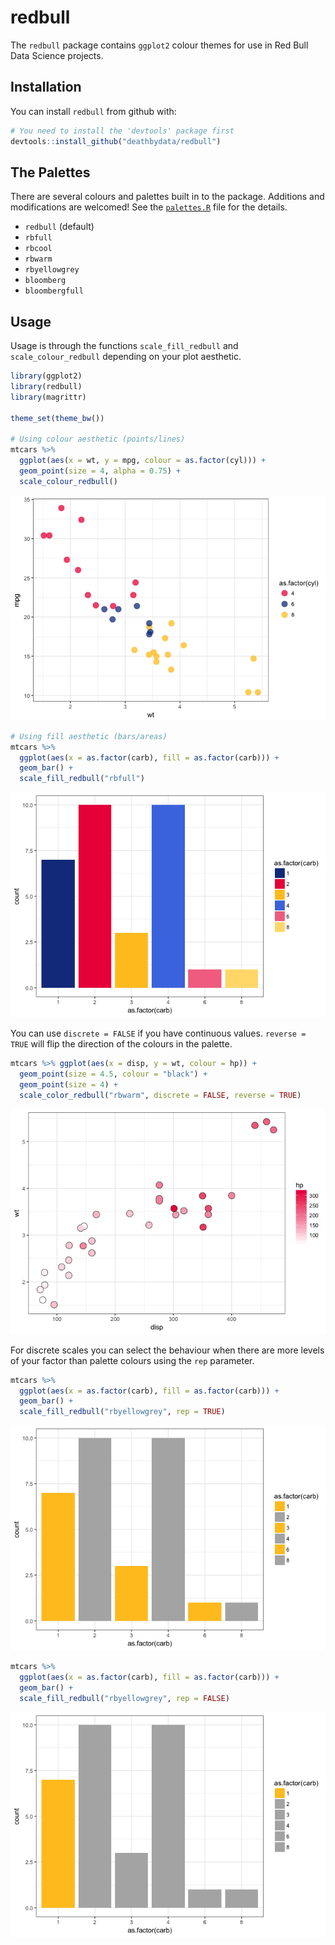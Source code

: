 
redbull
=======

The `redbull` package contains `ggplot2` colour themes for use in Red Bull Data Science projects.

Installation
------------

You can install `redbull` from github with:

``` r
# You need to install the 'devtools' package first
devtools::install_github("deathbydata/redbull")
```

The Palettes
------------

There are several colours and palettes built in to the package. Additions and modifications are welcomed! See the [`palettes.R`](/R/palettes.R) file for the details.

-   `redbull` (default)
-   `rbfull`
-   `rbcool`
-   `rbwarm`
-   `rbyellowgrey`
-   `bloomberg`
-   `bloombergfull`

Usage
-----

Usage is through the functions `scale_fill_redbull` and `scale_colour_redbull` depending on your plot aesthetic.

``` r
library(ggplot2)
library(redbull)
library(magrittr)

theme_set(theme_bw())

# Using colour aesthetic (points/lines)
mtcars %>% 
  ggplot(aes(x = wt, y = mpg, colour = as.factor(cyl))) + 
  geom_point(size = 4, alpha = 0.75) + 
  scale_colour_redbull()
```

![](README_files/figure-markdown_github/unnamed-chunk-1-1.png)

``` r
# Using fill aesthetic (bars/areas)
mtcars %>% 
  ggplot(aes(x = as.factor(carb), fill = as.factor(carb))) + 
  geom_bar() + 
  scale_fill_redbull("rbfull")
```

![](README_files/figure-markdown_github/unnamed-chunk-1-2.png)

You can use `discrete = FALSE` if you have continuous values. `reverse = TRUE` will flip the direction of the colours in the palette.

``` r
mtcars %>% ggplot(aes(x = disp, y = wt, colour = hp)) + 
  geom_point(size = 4.5, colour = "black") +
  geom_point(size = 4) + 
  scale_color_redbull("rbwarm", discrete = FALSE, reverse = TRUE)
```

![](README_files/figure-markdown_github/unnamed-chunk-2-1.png)

For discrete scales you can select the behaviour when there are more levels of your factor than palette colours using the `rep` parameter.

``` r
mtcars %>% 
  ggplot(aes(x = as.factor(carb), fill = as.factor(carb))) + 
  geom_bar() + 
  scale_fill_redbull("rbyellowgrey", rep = TRUE)
```

![](README_files/figure-markdown_github/unnamed-chunk-3-1.png)

``` r
mtcars %>% 
  ggplot(aes(x = as.factor(carb), fill = as.factor(carb))) + 
  geom_bar() + 
  scale_fill_redbull("rbyellowgrey", rep = FALSE)
```

![](README_files/figure-markdown_github/unnamed-chunk-3-2.png)
